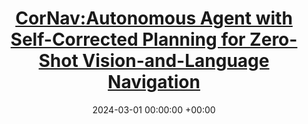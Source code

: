 ---
layout: post
title:  <a href="https://mligg23.github.io/CorNav-Site/">CorNav:Autonomous Agent with Self-Corrected Planning for Zero-Shot Vision-and-Language Navigation</a>
date:   2024-03-01 00:00:00 +00:00
image: /project/cornav/CorNav.png
venue: <em> ACL findings</em>, 2024.
categories: research
authors: >
    <a href="https://scholar.google.com/citations?user=Iwj59kkAAAAJ">Xiwen Liang</a>*, 
    <a href="https://github.com/mligg23">Liang Ma</a>*, 
    <strong>Shanshan Guo</strong>, 
    <a href="https://scholar.google.com/citations?hl=en&user=OEPMQEMAAAAJ">Jianhua Han</a>, 
    <a href="https://xuhangcn.github.io/">Hang Xu</a>, 
    <a href="https://www.semanticscholar.org/author/Shikui-Ma/1388448155">Shikui Ma</a>, 
    <a href="https://lemondan.github.io/">Xiaodan Liang</a> (*equal contribution)
projectpage: https://mligg23.github.io/CorNav-Site/
code: https://github.com/liangcici/MO-VLN
video: https://www.youtube.com/watch?v=dJtuuctvw0s&t=48s
paper: https://aclanthology.org/2024.findings-acl.745.pdf
---